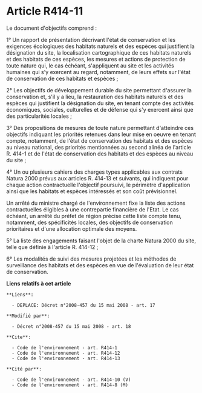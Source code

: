 # Article R414-11

Le document d'objectifs comprend : 

1° Un rapport de présentation décrivant l'état de conservation et les exigences écologiques des habitats naturels et des
espèces qui justifient la désignation du site, la localisation cartographique de ces habitats naturels et des habitats de ces
espèces, les mesures et actions de protection de toute nature qui, le cas échéant, s'appliquent au site et les activités
humaines qui s'y exercent au regard, notamment, de leurs effets sur l'état de conservation de ces habitats et espèces ; 

2° Les objectifs de développement durable du site permettant d'assurer la conservation et, s'il y a lieu, la restauration des
habitats naturels et des espèces qui justifient la désignation du site, en tenant compte des activités économiques, sociales,
culturelles et de défense qui s'y exercent ainsi que des particularités locales ; 

3° Des propositions de mesures de toute nature permettant d'atteindre ces objectifs indiquant les priorités retenues dans
leur mise en oeuvre en tenant compte, notamment, de l'état de conservation des habitats et des espèces au niveau national,
des priorités mentionnées au second alinéa de l'article R. 414-1 et de l'état de conservation des habitats et des espèces au
niveau du site ;

4° Un ou plusieurs cahiers des charges types applicables aux contrats Natura 2000 prévus aux articles R. 414-13 et suivants,
qui indiquent pour chaque action contractuelle l'objectif poursuivi, le périmètre d'application ainsi que les habitats et
espèces intéressés et son coût prévisionnel. 

Un arrêté du ministre chargé de l'environnement fixe la liste des actions contractuelles éligibles à une contrepartie
financière de l'Etat. Le cas échéant, un arrêté du préfet de région précise cette liste compte tenu, notamment, des
spécificités locales, des objectifs de conservation prioritaires et d'une allocation optimale des moyens. 

5° La liste des engagements faisant l'objet de la charte Natura 2000 du site, telle que définie à l'article R. 414-12 ; 

6° Les modalités de suivi des mesures projetées et les méthodes de surveillance des habitats et des espèces en vue de
l'évaluation de leur état de conservation.

**Liens relatifs à cet article**

	**Liens**:

	  - DEPLACE: Décret n°2008-457 du 15 mai 2008 - art. 17

	**Modifié par**:

	  - Décret n°2008-457 du 15 mai 2008 - art. 18

	**Cite**:

	  - Code de l'environnement - art. R414-1
	  - Code de l'environnement - art. R414-12
	  - Code de l'environnement - art. R414-13

	**Cité par**:

	  - Code de l'environnement - art. R414-10 (V)
	  - Code de l'environnement - art. R414-8 (M)
